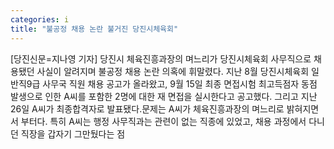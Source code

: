 ```yaml
---
categories: i
title: "불공정 채용 논란 불거진 당진시체육회"
---
```

[당진신문=지나영 기자] 당진시 체육진흥과장의 며느리가 당진시체육회 사무직으로 채용됐던 사실이 알려지며 불공정 채용 논란 의혹에 휘말렸다. 지난 8월 당진시체육회 일반직9급 사무국 직원 채용 공고가 올라왔고, 9월 15일 최종 면접시험 최고득점자 동점 발생으로 인한 A씨를 포함한 2명에 대한 재 면접을 실시한다고 공고했다. 그리고 지난 26일 A씨가 최종합격자로 발표됐다.문제는 A씨가 체육진흥과장의 며느리로 밝혀지면서 부터다. 특히 A씨는 행정 사무직과는 관련이 없는 직종에 있었고, 채용 과정에서 다니던 직장을 갑자기 그만뒀다는 점